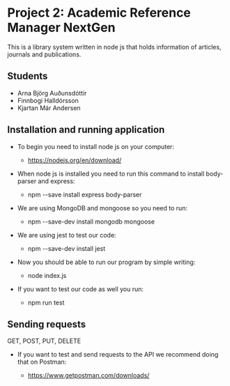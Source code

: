 # Project 2: Academic Reference Manager NextGen

This is a library system written in node js that holds information of articles, journals and publications.

## Students

* Arna Björg Auðunsdóttir
* Finnbogi Halldórsson
* Kjartan Már Andersen

## Installation and running application

* To begin you need to install node js on your computer:
    * https://nodejs.org/en/download/

* When node js is installed you need to run this command to install body-parser and express:
    * npm --save install express body-parser

* We are using MongoDB and mongoose so you need to run:
    * npm --save-dev install mongodb mongoose

* We are using jest to test our code:
    * npm --save-dev install jest

* Now you should be able to run our program by simple writing:
    * node index.js

* If you want to test our code as well you run:
    * npm run test


## Sending requests
GET, POST, PUT, DELETE
* If you want to test and send requests to the API we recommend doing that on Postman:

    * https://www.getpostman.com/downloads/

